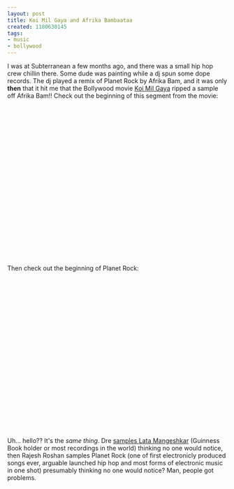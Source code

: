 ```yaml
---
layout: post
title: Koi Mil Gaya and Afrika Bambaataa
created: 1180630145
tags:
- music
- bollywood
---
```

I was at Subterranean a few months ago, and there was a small hip hop crew chillin there. Some dude was painting while a dj spun some dope records. The dj played a remix of Planet Rock by Afrika Bam, and it was only **then** that it hit me that the Bollywood movie [Koi Mil Gaya](http://www.imdb.com/title/tt0254481/) ripped a sample off Afrika Bam!! Check out the beginning of this segment from the movie:

<object width="425" height="350"><param name="movie" value="http://www.youtube.com/v/OrcVE0h3lpc"></param><param name="wmode" value="transparent"></param><embed src="http://www.youtube.com/v/OrcVE0h3lpc" type="application/x-shockwave-flash" wmode="transparent" width="425" height="350"></embed></object>

Then check out the beginning of Planet Rock:

<object width="425" height="350"><param name="movie" value="http://www.youtube.com/v/LQnt4vizPV8"></param><param name="wmode" value="transparent"></param><embed src="http://www.youtube.com/v/LQnt4vizPV8" type="application/x-shockwave-flash" wmode="transparent" width="425" height="350"></embed></object>

Uh... hello?? It's the _same thing_. Dre [samples Lata Mangeshkar](http://www.youtube.com/watch?v=oTjPmgN98H8) (Guinness Book holder or most recordings in the world) thinking no one would notice, then Rajesh Roshan samples Planet Rock (one of first electronicly produced songs ever, arguable launched hip hop and most forms of electronic music in one shot) presumably thinking no one would notice? Man, people got problems.

